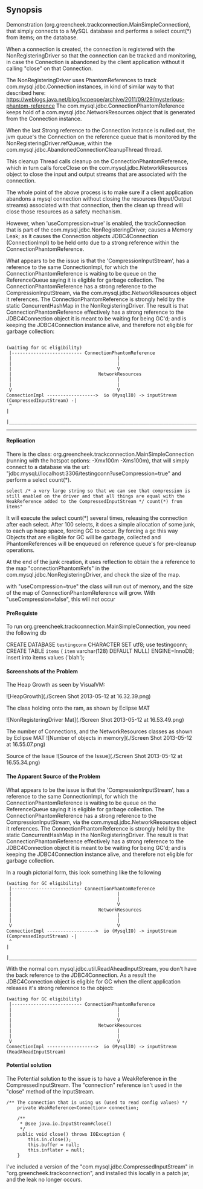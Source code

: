 ## Synopsis

Demonstration (org.greencheek.trackconnection.MainSimpleConnection), that simply
connects to a MySQL database and performs a select count(*) from items; on the database.

When a connection is created, the connection is registered with the NonRegisteringDriver
so that the connection can be tracked and monitoring, in case the Connection is abandoned
by the client application without it calling "close" on that Connection.

The NonRegisteringDriver uses PhantomReferences to track com.mysql.jdbc.Connection instances,
in kind of similar way to that described here: https://weblogs.java.net/blog/kcpeppe/archive/2011/09/29/mysterious-phantom-reference
The com.mysql.jdbc.ConnectionPhantomReference keeps hold of a com.mysql.jdbc.NetworkResources object
that is generated from the Connection instance.

When the last Strong reference to the Connection instance is nulled out, the jvm queue's the
Connection on the reference queue that is monitored by the NonRegisteringDriver.refQueue,
within the com.mysql.jdbc.AbandonedConnectionCleanupThread thread.

This cleanup Thread calls cleanup on the ConnectionPhantomReference, which in turn calls
forceClose on the com.mysql.jdbc.NetworkResources object to close the input and output streams
that are associated with the connection.

The whole point of the above process is to make sure if a client application abandons a
mysql connection without closing the resources (Input/Output streams) associated with that
connection, then the clean up thread will close those resources as a safety mechanism.

However, when 'useCompression=true' is enabled, the trackConnection that is part of the
com.mysql.jdbc.NonRegisteringDriver; causes a Memory Leak; as it causes the Connection objects
 JDBC4Connection (ConnectionImpl) to be held onto due to a strong reference within
 the  ConnectionPhantomReference.


What appears to be the issue is that the 'CompressionInputStream', has a reference to the
same ConnectionImpl, for which the ConnectionPhantomReference is waiting to be queue on
 the ReferenceQueue saying it is eligible for garbage collection.   The ConnectionPhantomReference
has a strong reference to the CompressionInputStream, via the com.mysql.jdbc.NetworkResources object
it references.  The ConnectionPhantomReference is strongly held by the static ConcurrentHashMap
in the NonRegisteringDriver.  The result is that ConnectionPhantomReference effectively
has a strong reference to the JDBC4Connection object it is meant to be waiting for being
GC'd; and is keeping the JDBC4Connection instance alive, and therefore not eligible
for garbage collection:



````

(waiting for GC eligibility)
 |-------------------------- ConnectionPhantomReference
 |                                       |
 |                                       |
 |                                       V
 |                                NetworkResources
 |                                       |
 |                                       |
 V                                       V
ConnectionImpl ------------------>  io (MysqlIO) -> inputStream (CompressedInputStream) -|
 ^                                                                                       |
 |_______________________________________________________________________________________|
````



----

#### Replication

There is the class: org.greencheek.trackconnection.MainSimpleConnection (running with the hotspot
options: -Xmx100m -Xms100m), that will simply connect to a database via the url: "jdbc:mysql://localhost:3306/testingconn?useCompression=true"
and perform a select count(*).

````
select /* a very large string so that we can see that compression is still enabled on the driver and that all things are equal with the WeakReference added to the CompressedInputStream */ count(*) from items"
````

It will execute the select count(*) several times, releasing the connection after each select.
After 100 selects, it does a simple allocation of some junk, to each up heap space, forcing GC to occur.
By forcing a gc this way Objects that are elligible for GC will be garbage, collected and PhantomReferences
will be enqueued on reference queue's for pre-cleanup operations.

At the end of the junk creation, it uses reflection to obtain the a reference to the
map "connectionPhantomRefs" in the com.mysql.jdbc.NonRegisteringDriver, and check the size of the map.

with "useCompression=true" the class will run out of memory, and the size of the map of
 ConnectionPhantomReference will grow.  With "useCompression=false", this will not occur


#### PreRequiste

To run org.greencheek.trackconnection.MainSimpleConnection, you need the following db

CREATE DATABASE `testingconn` CHARACTER SET utf8;
use testingconn;
CREATE TABLE `items` ( `item` varchar(128) DEFAULT NULL) ENGINE=InnoDB;
insert into items values ('blah');


#### Screenshots of the Problem


The Heap Growth as seen by VisualVM:

![HeapGrowth](./Screen Shot 2013-05-12 at 16.32.39.png)


The class holding onto the ram, as shown by Eclipse MAT

![NonRegisteringDriver Mat](./Screen Shot 2013-05-12 at 16.53.49.png)


The number of Connections, and the NetworkResources classes as shown by Eclipse MAT
![Number of objects in memory](./Screen Shot 2013-05-12 at 16.55.07.png)


Source of the Issue
![Source of the Issue](./Screen Shot 2013-05-12 at 16.55.34.png)


#### The Apparent Source of the Problem



What appears to be the issue is that the 'CompressionInputStream', has a reference to the
same ConnectionImpl, for which the ConnectionPhantomReference is waiting to be queue on
 the ReferenceQueue saying it is eligible for garbage collection.   The ConnectionPhantomReference
has a strong reference to the CompressionInputStream, via the com.mysql.jdbc.NetworkResources object
it references.  The ConnectionPhantomReference is strongly held by the static ConcurrentHashMap
in the NonRegisteringDriver.  The result is that ConnectionPhantomReference effectively
has a strong reference to the JDBC4Connection object it is meant to be waiting for being
GC'd; and is keeping the JDBC4Connection instance alive, and therefore not eligible
for garbage collection.

In a rough pictorial form, this look something like the following


````
(waiting for GC eligibility)
 |-------------------------- ConnectionPhantomReference
 |                                       |
 |                                       |
 |                                       V
 |                                NetworkResources
 |                                       |
 |                                       |
 V                                       V
ConnectionImpl ------------------>  io (MysqlIO) -> inputStream (CompressedInputStream) -|
 ^                                                                                       |
 |_______________________________________________________________________________________|
````


With the normal com.mysql.jdbc.util.ReadAheadInputStream, you don't have the
back reference to the JDBC4Connection.  As a result the JDBC4Connection object
is eligible for GC when the client application releases it's strong reference to
the object:

````
(waiting for GC eligibility)
 |-------------------------- ConnectionPhantomReference
 |                                       |
 |                                       |
 |                                       V
 |                                NetworkResources
 |                                       |
 |                                       |
 V                                       V
ConnectionImpl ------------------>  io (MysqlIO) -> inputStream (ReadAheadInputStream)

````

#### Potential solution

The Potential solution to the issue is to have a WeakReference in the CompressedInputStream.
The "connection" reference isn't used in the "close" method of the InputStream.

````
/** The connection that is using us (used to read config values) */
	private WeakReference<Connection> connection;
````


````
	/**
	 * @see java.io.InputStream#close()
	 */
	public void close() throws IOException {
		this.in.close();
		this.buffer = null;
		this.inflater = null;
	}
````


I've included a version of the "com.mysql.jdbc.CompressedInputStream" in "org.greencheek.trackconnection",
and installed this locally in a patch jar, and the leak no longer occurs.





